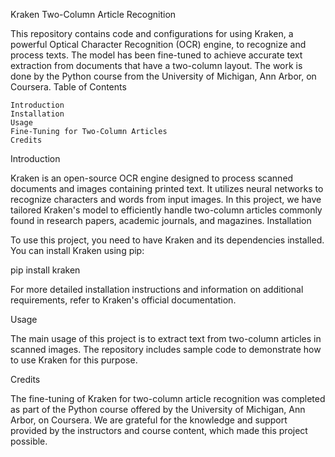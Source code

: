 Kraken Two-Column Article Recognition

This repository contains code and configurations for using Kraken, a powerful Optical Character Recognition (OCR) engine, to recognize and process texts. The model has been fine-tuned to achieve accurate text extraction from documents that have a two-column layout. The work is done by the Python course from the University of Michigan, Ann Arbor, on Coursera.
Table of Contents

    Introduction
    Installation
    Usage
    Fine-Tuning for Two-Column Articles
    Credits
    

Introduction

Kraken is an open-source OCR engine designed to process scanned documents and images containing printed text. It utilizes neural networks to recognize characters and words from input images. In this project, we have tailored Kraken's model to efficiently handle two-column articles commonly found in research papers, academic journals, and magazines.
Installation

To use this project, you need to have Kraken and its dependencies installed. You can install Kraken using pip:



pip install kraken

For more detailed installation instructions and information on additional requirements, refer to Kraken's official documentation.

Usage

The main usage of this project is to extract text from two-column articles in scanned images. The repository includes sample code to demonstrate how to use Kraken for this purpose.

Credits

The fine-tuning of Kraken for two-column article recognition was completed as part of the Python course offered by the University of Michigan, Ann Arbor, on Coursera. We are grateful for the knowledge and support provided by the instructors and course content, which made this project possible.

